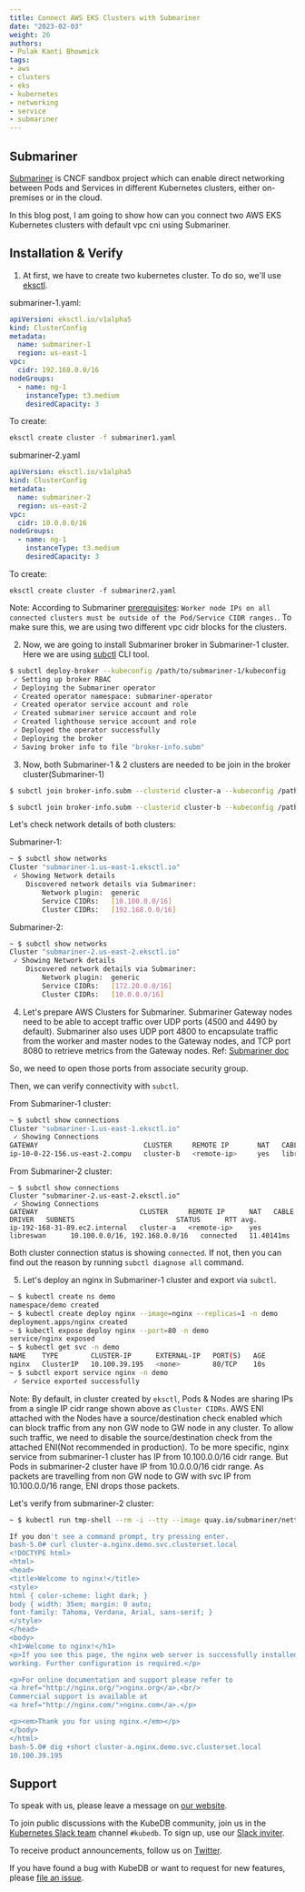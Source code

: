 ```yaml
---
title: Connect AWS EKS Clusters with Submariner
date: "2023-02-03"
weight: 26
authors:
- Pulak Kanti Bhowmick
tags:
- aws
- clusters
- eks
- kubernetes
- networking
- service
- submariner
---
```


## Submariner

[Submariner](https://github.com/submariner-io/submariner) is CNCF sandbox project which can enable direct networking between Pods and Services in different Kubernetes clusters, either on-premises or in the cloud.

In this blog post, I am going to show how can you connect two AWS EKS Kubernetes clusters with default vpc cni using Submariner.

## Installation & Verify

1. At first, we have to create two kubernetes cluster. To do so, we'll use [eksctl](https://eksctl.io/).

submariner-1.yaml:
```yaml
apiVersion: eksctl.io/v1alpha5
kind: ClusterConfig
metadata:
  name: submariner-1
  region: us-east-1
vpc:
  cidr: 192.168.0.0/16
nodeGroups:
  - name: ng-1
    instanceType: t3.medium
    desiredCapacity: 3
```

To create:

```bash
eksctl create cluster -f submariner1.yaml
```

submariner-2.yaml
```yaml
apiVersion: eksctl.io/v1alpha5
kind: ClusterConfig
metadata:
  name: submariner-2
  region: us-east-2
vpc:
  cidr: 10.0.0.0/16
nodeGroups:
  - name: ng-1
    instanceType: t3.medium
    desiredCapacity: 3
```

To create:

```
eksctl create cluster -f submariner2.yaml
```

Note: According to Submariner [prerequisites](https://submariner.io/getting-started/#prerequisites): `Worker node IPs on all connected clusters must be outside of the Pod/Service CIDR ranges.`. To make sure this, we are using two different vpc cidr blocks for the clusters.

2. Now, we are going to install Submariner broker in Submariner-1 cluster. Here we are using [subctl](https://submariner.io/operations/deployment/subctl/) CLI tool.

```bash
$ subctl deploy-broker --kubeconfig /path/to/submariner-1/kubeconfig
 ✓ Setting up broker RBAC 
 ✓ Deploying the Submariner operator 
 ✓ Created operator namespace: submariner-operator
 ✓ Created operator service account and role
 ✓ Created submariner service account and role
 ✓ Created lighthouse service account and role
 ✓ Deployed the operator successfully
 ✓ Deploying the broker
 ✓ Saving broker info to file "broker-info.subm"
```

3. Now, both Submariner-1 & 2 clusters are needed to be join in the broker cluster(Submariner-1)

```bash
$ subctl join broker-info.subm --clusterid cluster-a --kubeconfig /path/to/submariner-1/kubeconfig
```

```bash
$ subctl join broker-info.subm --clusterid cluster-b --kubeconfig /path/to/submariner-2/kubeconfig
```
Let's check network details of both clusters:

Submariner-1:
```bash
~ $ subctl show networks
Cluster "submariner-1.us-east-1.eksctl.io"
 ✓ Showing Network details
    Discovered network details via Submariner:
        Network plugin:  generic
        Service CIDRs:   [10.100.0.0/16]
        Cluster CIDRs:   [192.168.0.0/16]
```

Submariner-2:
```bash
~ $ subctl show networks
Cluster "submariner-2.us-east-2.eksctl.io"
 ✓ Showing Network details
    Discovered network details via Submariner:
        Network plugin:  generic
        Service CIDRs:   [172.20.0.0/16]
        Cluster CIDRs:   [10.0.0.0/16]
```

4. Let's prepare AWS Clusters for Submariner. Submariner Gateway nodes need to be able to accept traffic over UDP ports (4500 and 4490 by default). Submariner also uses UDP port 4800 to encapsulate traffic from the worker and master nodes to the Gateway nodes, and TCP port 8080 to retrieve metrics from the Gateway nodes. Ref: [Submariner doc](https://submariner.io/getting-started/quickstart/openshift/aws/#prepare-aws-clusters-for-submariner)

So, we need to open those ports from associate security group. 

Then, we can verify connectivity with `subctl`.

From Submariner-1 cluster:
```bash
~ $ subctl show connections
Cluster "submariner-1.us-east-1.eksctl.io"
 ✓ Showing Connections 
GATEWAY                          CLUSTER     REMOTE IP       NAT   CABLE DRIVER   SUBNETS                      STATUS      RTT avg.      
ip-10-0-22-156.us-east-2.compu   cluster-b   <remote-ip>     yes   libreswan      172.20.0.0/16, 10.0.0.0/16   connected   11.424726ms 
```

From Submariner-2 cluster:
```
~ $ subctl show connections
Cluster "submariner-2.us-east-2.eksctl.io"
 ✓ Showing Connections 
GATEWAY                         CLUSTER     REMOTE IP      NAT   CABLE DRIVER   SUBNETS                         STATUS      RTT avg.     
ip-192-168-31-89.ec2.internal   cluster-a   <remote-ip>    yes   libreswan      10.100.0.0/16, 192.168.0.0/16   connected   11.40141ms 
```

Both cluster connection status is showing `connected`. If not, then you can find out the reason by running `subctl diagnose all` command.

5. Let's deploy an nginx in Submariner-1 cluster and export via `subctl`.
```bash
~ $ kubectl create ns demo
namespace/demo created
~ $ kubectl create deploy nginx --image=nginx --replicas=1 -n demo
deployment.apps/nginx created
~ $ kubectl expose deploy nginx --port=80 -n demo
service/nginx exposed
~ $ kubectl get svc -n demo
NAME    TYPE        CLUSTER-IP      EXTERNAL-IP   PORT(S)   AGE
nginx   ClusterIP   10.100.39.195   <none>        80/TCP    10s
~ $ subctl export service nginx -n demo
 ✓ Service exported successfully
```
Note: By default, in cluster created by `eksctl`, Pods & Nodes are sharing IPs from a single IP cidr range shown above as `Cluster CIDRs`. AWS ENI attached with the Nodes have a source/destination check enabled which can block traffic from any non GW node to GW node in any cluster. To allow such traffic, we need to disable the source/destination check from the attached ENI(Not recommended in production). To be more specific, nginx service from submariner-1 cluster has IP from 10.100.0.0/16 cidr range. But Pods in submariner-2 cluster have IP from 10.0.0.0/16 cidr range. As packets are travelling from non GW node to GW with svc IP from 10.100.0.0/16 range, ENI drops those packets.

Let's verify from submariner-2 cluster:

```bash
~ $ kubectl run tmp-shell --rm -i --tty --image quay.io/submariner/nettest  -- /bin/bash

If you don't see a command prompt, try pressing enter.
bash-5.0# curl cluster-a.nginx.demo.svc.clusterset.local
<!DOCTYPE html>
<html>
<head>
<title>Welcome to nginx!</title>
<style>
html { color-scheme: light dark; }
body { width: 35em; margin: 0 auto;
font-family: Tahoma, Verdana, Arial, sans-serif; }
</style>
</head>
<body>
<h1>Welcome to nginx!</h1>
<p>If you see this page, the nginx web server is successfully installed and
working. Further configuration is required.</p>

<p>For online documentation and support please refer to
<a href="http://nginx.org/">nginx.org</a>.<br/>
Commercial support is available at
<a href="http://nginx.com/">nginx.com</a>.</p>

<p><em>Thank you for using nginx.</em></p>
</body>
</html>
bash-5.0# dig +short cluster-a.nginx.demo.svc.clusterset.local
10.100.39.195
```

## Support

To speak with us, please leave a message on [our website](https://appscode.com/contact/).

To join public discussions with the KubeDB community, join us in the [Kubernetes Slack team](https://kubernetes.slack.com/messages/C8149MREV/) channel `#kubedb`. To sign up, use our [Slack inviter](http://slack.kubernetes.io/).

To receive product announcements, follow us on [Twitter](https://twitter.com/KubeDB).

If you have found a bug with KubeDB or want to request for new features, please [file an issue](https://github.com/kubedb/project/issues/new).


